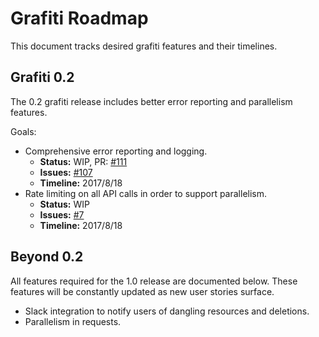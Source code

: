 # Grafiti Roadmap

This document tracks desired grafiti features and their timelines.

## Grafiti 0.2

The 0.2 grafiti release includes better error reporting and parallelism features.

Goals:

* Comprehensive error reporting and logging.
    * **Status:** WIP, PR: [#111](https://github.com/coreos/grafiti/pull/111)
    * **Issues:** [#107](https://github.com/coreos/grafiti/issues/107)
    * **Timeline:** 2017/8/18
* Rate limiting on all API calls in order to support parallelism.
    * **Status:** WIP
    * **Issues:** [#7](https://github.com/coreos/grafiti/issues/7)
    * **Timeline:** 2017/8/18

## Beyond 0.2

All features required for the 1.0 release are documented below. These features will be constantly updated as new user stories surface.

* Slack integration to notify users of dangling resources and deletions.
* Parallelism in requests.
